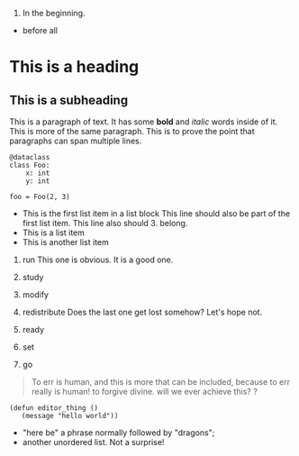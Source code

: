 1. In the beginning.

* before all

# This is a heading

## This is a subheading

This is a paragraph of text. It has some **bold** and *italic* words
inside of it. This is more of the same paragraph. This is to prove the
point that paragraphs can span multiple lines.

```
@dataclass
class Foo:
    x: int
    y: int

foo = Foo(2, 3)
```


* This is the first list item in a list block
This line should also be part of the first list item.
This line also should 3. belong.
* This is a list item
* This is another list item

1. run
This one is obvious.
It is a good one.
2. study
3. modify
4. redistribute
Does the last one get lost somehow?
Let's hope not.

1. ready
2. set
3. go

> To err is human,
and this is more that can be included,
because to err really is human!
> to forgive divine.
will we ever achieve this?
?

```
(defun editor_thing ()
   (message "hello world"))
```

- "here be"
a phrase normally followed by "dragons";
- another unordered list.
Not a surprise!

